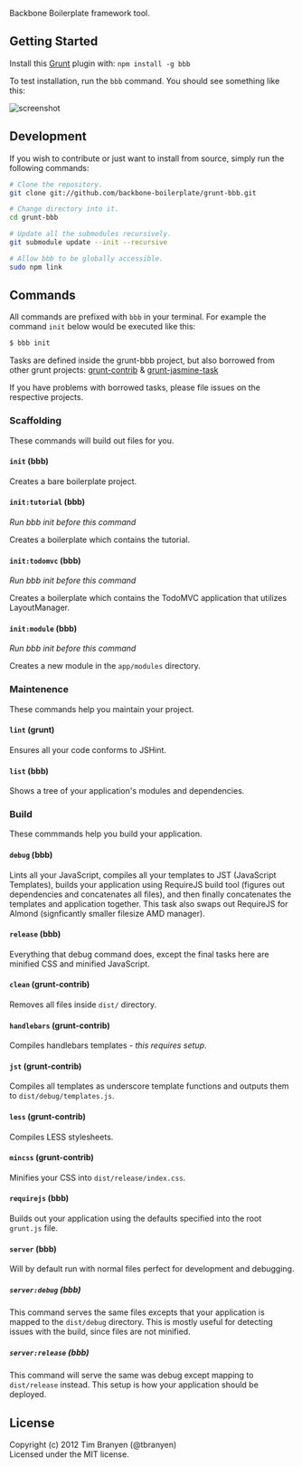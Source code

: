 Backbone Boilerplate framework tool.

## Getting Started ##

Install this [Grunt](https://github.com/cowboy/grunt) plugin with:
`npm install -g bbb`

To test installation, run the `bbb` command.  You should see something like
this:

![screenshot](https://github.com/backbone-boilerplate/grunt-bbb/raw/assets/screenshot.png)

## Development ##

If you wish to contribute or just want to install from source, simply run the
following commands:

``` bash
# Clone the repository.
git clone git://github.com/backbone-boilerplate/grunt-bbb.git

# Change directory into it.
cd grunt-bbb

# Update all the submodules recursively.
git submodule update --init --recursive

# Allow bbb to be globally accessible.
sudo npm link
```

## Commands ##

All commands are prefixed with `bbb` in your terminal.  For example the command
`init` below would be executed like this:

``` bash
$ bbb init
```

Tasks are defined inside the grunt-bbb project, but also borrowed from other
grunt projects: [grunt-contrib](https://github.com/gruntjs/grunt-contrib) &
[grunt-jasmine-task](https://github.com/creynders/grunt-jasmine-task)

If you have problems with borrowed tasks, please file issues on the respective
projects.

### Scaffolding ###

These commands will build out files for you.

#### `init` (bbb) ####

Creates a bare boilerplate project.

#### `init:tutorial` (bbb) ####

*Run bbb init before this command*

Creates a boilerplate which contains the tutorial.

#### `init:todomvc` (bbb) ####

*Run bbb init before this command*

Creates a boilerplate which contains the TodoMVC application that utilizes
LayoutManager.

#### `init:module` (bbb) ####

*Run bbb init before this command*

Creates a new module in the `app/modules` directory.

### Maintenence ###

These commands help you maintain your project.

#### `lint` (grunt) ####

Ensures all your code conforms to JSHint.

#### `list` (bbb) ####

Shows a tree of your application's modules and dependencies.

### Build ###

These commmands help you build your application.

#### `debug` (bbb) ####

Lints all your JavaScript, compiles all your templates to JST (JavaScript
Templates), builds your application using RequireJS build tool (figures out
dependencies and concatenates all files), and then finally concatenates the
templates and application together.  This task also swaps out RequireJS for
Almond (signficantly smaller filesize AMD manager).

#### `release` (bbb) ####

Everything that debug command does, except the final tasks here are minified
CSS and minified JavaScript.

#### `clean` (grunt-contrib) ####

Removes all files inside `dist/` directory.

#### `handlebars` (grunt-contrib) ####

Compiles handlebars templates - *this requires setup*.

#### `jst` (grunt-contrib) ####

Compiles all templates as underscore template functions and outputs them to
`dist/debug/templates.js`.

#### `less` (grunt-contrib) ####

Compiles LESS stylesheets.

#### `mincss` (grunt-contrib) ####

Minifies your CSS into `dist/release/index.css`.

#### `requirejs` (bbb) ####

Builds out your application using the defaults specified into the root
`grunt.js` file.

#### `server` (bbb) ####

Will by default run with normal files perfect for development and debugging.

##### `server:debug` (bbb) #####

This command serves the same files excepts that your application is mapped to
the `dist/debug` directory. This is mostly useful for detecting issues with the
build, since files are not minified.

##### `server:release` (bbb) #####

This command will serve the same was debug except mapping to `dist/release`
instead. This setup is how your application should be deployed.

## License
Copyright (c) 2012 Tim Branyen (@tbranyen)  
Licensed under the MIT license.

